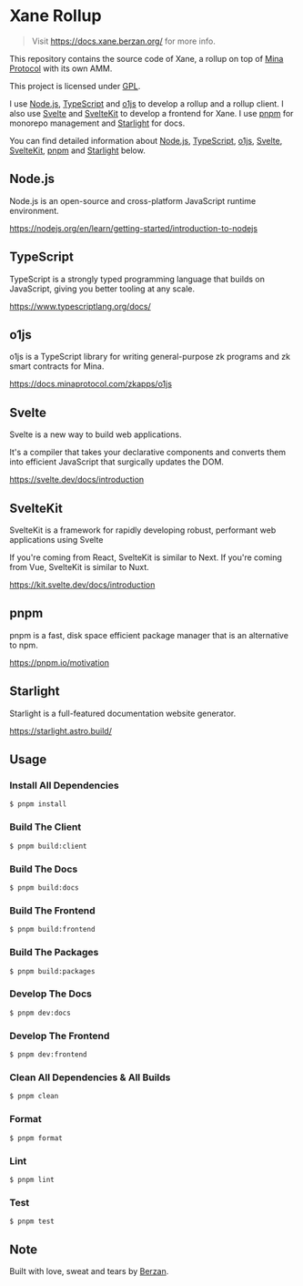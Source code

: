 # Xane Rollup

> Visit https://docs.xane.berzan.org/ for more info.

This repository contains the source code of Xane, a rollup on top of [Mina Protocol](https://minaprotocol.com/) with its own AMM.

This project is licensed under [GPL](https://www.gnu.org/licenses/gpl-3.0.en.html).

I use [Node.js](https://nodejs.org/en), [TypeScript](https://www.typescriptlang.org/) and [o1js](https://docs.minaprotocol.com/zkapps/o1js) to develop a rollup and a rollup client. I also use [Svelte](https://svelte.dev/) and [SvelteKit](https://kit.svelte.dev/) to develop a frontend for Xane. I use [pnpm](https://pnpm.io/) for monorepo management and [Starlight](https://starlight.astro.build/) for docs.

You can find detailed information about [Node.js](https://nodejs.org/en), [TypeScript](https://www.typescriptlang.org/), [o1js](https://docs.minaprotocol.com/zkapps/o1js), [Svelte](https://svelte.dev/), [SvelteKit](https://kit.svelte.dev/), [pnpm](https://pnpm.io/) and [Starlight](https://starlight.astro.build/) below.

## Node.js

Node.js is an open-source and cross-platform JavaScript runtime environment.

https://nodejs.org/en/learn/getting-started/introduction-to-nodejs

## TypeScript

TypeScript is a strongly typed programming language that builds on JavaScript, giving you better tooling at any scale.

https://www.typescriptlang.org/docs/

## o1js

o1js is a TypeScript library for writing general-purpose zk programs and zk smart contracts for Mina.

https://docs.minaprotocol.com/zkapps/o1js

## Svelte

Svelte is a new way to build web applications.

It's a compiler that takes your declarative components and converts them into efficient JavaScript that surgically updates the DOM.

https://svelte.dev/docs/introduction

## SvelteKit

SvelteKit is a framework for rapidly developing robust, performant web applications using Svelte

If you're coming from React, SvelteKit is similar to Next. If you're coming from Vue, SvelteKit is similar to Nuxt.

https://kit.svelte.dev/docs/introduction

## pnpm

pnpm is a fast, disk space efficient package manager that is an alternative to npm.

https://pnpm.io/motivation

## Starlight

Starlight is a full-featured documentation website generator.

https://starlight.astro.build/

## Usage

### Install All Dependencies

```shell
$ pnpm install
```

### Build The Client

```shell
$ pnpm build:client
```

### Build The Docs

```shell
$ pnpm build:docs
```

### Build The Frontend

```shell
$ pnpm build:frontend
```

### Build The Packages

```shell
$ pnpm build:packages
```

### Develop The Docs

```shell
$ pnpm dev:docs
```

### Develop The Frontend

```shell
$ pnpm dev:frontend
```

### Clean All Dependencies & All Builds

```shell
$ pnpm clean
```

### Format

```shell
$ pnpm format
```

### Lint

```shell
$ pnpm lint
```

### Test

```shell
$ pnpm test
```

## Note

Built with love, sweat and tears by [Berzan](https://berzan.org).
